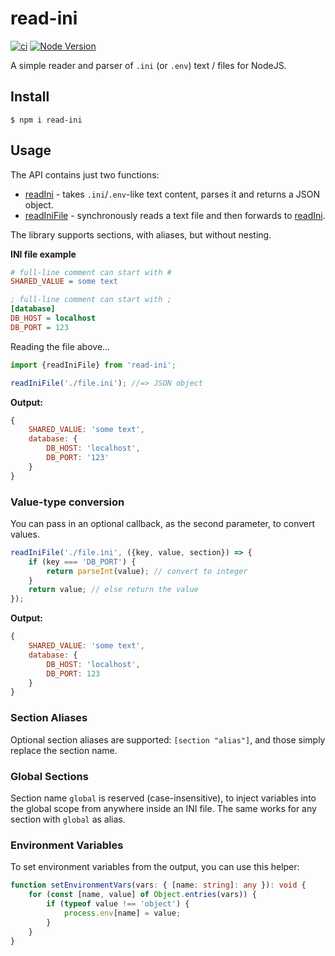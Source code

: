 # read-ini

[![ci](https://github.com/vitaly-t/read-ini/actions/workflows/ci.yml/badge.svg)](https://github.com/vitaly-t/read-ini/actions/workflows/ci.yml)
[![Node Version](https://img.shields.io/badge/nodejs-18%20--%2024-green.svg?logo=node.js&style=flat)](https://nodejs.org)

A simple reader and parser of `.ini` (or `.env`) text / files for NodeJS.

## Install

```
$ npm i read-ini
```

## Usage

The API contains just two functions:

* [readIni] - takes `.ini`/`.env`-like text content, parses it and returns a JSON object.
* [readIniFile] - synchronously reads a text file and then forwards to [readIni].

The library supports sections, with aliases, but without nesting.

**INI file example**

```ini
# full-line comment can start with #
SHARED_VALUE = some text

; full-line comment can start with ; 
[database]
DB_HOST = localhost
DB_PORT = 123
```

Reading the file above...

```ts
import {readIniFile} from 'read-ini';

readIniFile('./file.ini'); //=> JSON object
```

**Output:**

```js
{
    SHARED_VALUE: 'some text',
    database: {
        DB_HOST: 'localhost',
        DB_PORT: '123'
    }
}
```

### Value-type conversion

You can pass in an optional callback, as the second parameter, to convert values.

```ts
readIniFile('./file.ini', ({key, value, section}) => {
    if (key === 'DB_PORT') {
        return parseInt(value); // convert to integer
    }
    return value; // else return the value
});
```

**Output:**

```js
{
    SHARED_VALUE: 'some text', 
    database: {
        DB_HOST: 'localhost',
        DB_PORT: 123
    }
}
```

### Section Aliases

Optional section aliases are supported: `[section "alias"]`, and those simply replace the section name.

### Global Sections

Section name `global` is reserved (case-insensitive), to inject variables into the global scope from anywhere inside an
INI file. The same works for any section with `global` as alias.

### Environment Variables

To set environment variables from the output, you can use this helper:

```ts
function setEnvironmentVars(vars: { [name: string]: any }): void {
    for (const [name, value] of Object.entries(vars)) {
        if (typeof value !== 'object') {
            process.env[name] = value;
        }
    }
}
```

[readIni]:https://github.com/vitaly-t/read-ini/blob/main/src/index.ts#L36

[readIniFile]:https://github.com/vitaly-t/read-ini/blob/main/src/index.ts#L72
